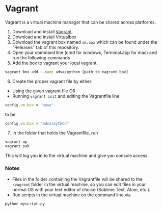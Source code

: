# Vagrant

Vagrant is a virtual machine manager that can be shared across platforms.

1. Download and install [Vagrant](https://www.vagrantup.com/downloads.html).
2. Download and install [Virtualbox](https://www.virtualbox.org/wiki/Downloads)
3. Download the vagrant box named ```vm.box``` which can be found under the "Releases" tab of this repository.
4. Open your command line (cmd for windows, Terminal.app for mac) and run the following commands
5. Add the box to vagrant your local vagrant. 
```bash
vagrant box add --name adsa/python [path to vagrant box]
```
6. Create the proper vagrant file by either:
 - Using the given vagrant file OR
 - Running ``` vagrant init ``` and editing the Vagrantfile line
```ruby
config.vm.box = "base"
```
to be
```ruby
config.vm.box = "adsa/python"
```
7. In the folder that holds the Vagrantfile, run
```bash
vagrant up
vagrant ssh
```

This will log you in to the virtual machine and give you console access. 
### Notes
 - Files in the folder containing the Vagrantfile will be shared to the ```/vagrant``` folder in the 
virtual machine, so you can edit files in your normal OS with your text editor of choice 
(Sublime Text, Atom, etc.).
 - Run scripts in the virtual machine on the command line via 
```bash
python myscript.py
```
